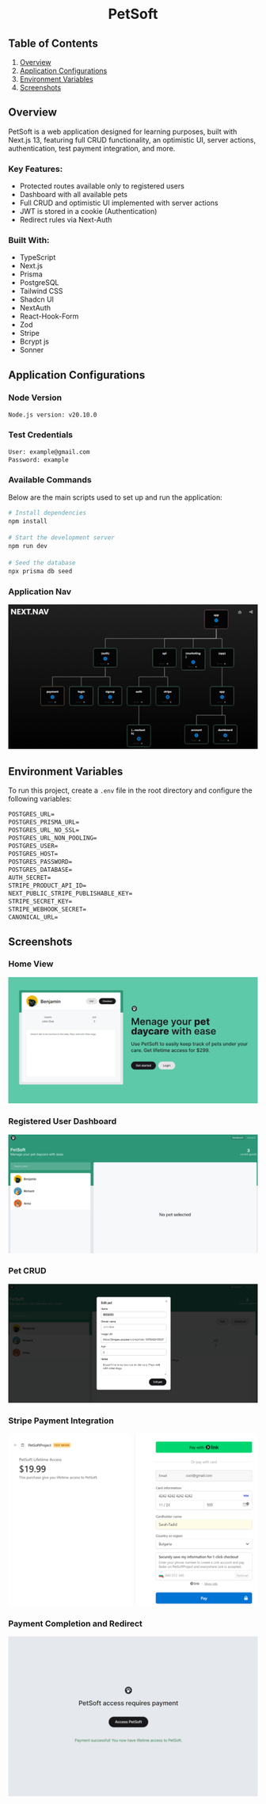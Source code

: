 <p id="start" align="center">
<br>

  <h1 align="center" color='7582EB'>PetSoft</h1>
  
</p>

## Table of Contents

1. <a href="#overview">Overview</a>
2. <a href="#appConfig">Application Configurations</a>
3. <a href="#envExample">Environment Variables</a>
4. <a href="#appShots">Screenshots</a>

<h2 id="overview">Overview</h2>

PetSoft is a web application designed for learning purposes, built with Next.js 13, featuring full CRUD functionality, an optimistic UI, server actions, authentication, test payment integration, and more.

### Key Features:

- Protected routes available only to registered users
- Dashboard with all available pets
- Full CRUD and optimistic UI implemented with server actions
- JWT is stored in a cookie (Authentication)
- Redirect rules via Next-Auth

### Built With:

- TypeScript
- Next.js
- Prisma
- PostgreSQL
- Tailwind CSS
- Shadcn UI
- NextAuth
- React-Hook-Form
- Zod
- Stripe
- Bcrypt js
- Sonner

<h2 id="appConfig">Application Configurations</h2>

### Node Version

```plaintext
Node.js version: v20.10.0
```

### **Test Credentials**

```plaintext
User: example@gmail.com
Password: example
```

### Available Commands

Below are the main scripts used to set up and run the application:

```bash
# Install dependencies
npm install

# Start the development server
npm run dev

# Seed the database
npx prisma db seed
```

### Application Nav

![Application Nav](/appScreens/petSoft_nextNav.png)

<h2 id="envExample">Environment Variables</h2>

To run this project, create a `.env` file in the root directory and configure the following variables:

```
POSTGRES_URL=
POSTGRES_PRISMA_URL=
POSTGRES_URL_NO_SSL=
POSTGRES_URL_NON_POOLING=
POSTGRES_USER=
POSTGRES_HOST=
POSTGRES_PASSWORD=
POSTGRES_DATABASE=
AUTH_SECRET=
STRIPE_PRODUCT_API_ID=
NEXT_PUBLIC_STRIPE_PUBLISHABLE_KEY=
STRIPE_SECRET_KEY=
STRIPE_WEBHOOK_SECRET=
CANONICAL_URL=
```

<h2 id="appShots">Screenshots</h2>

### Home View

![Home View](/appScreens/petSoft_main.png)

### Registered User Dashboard

![Dashboard](/appScreens/petSoft_dashboard.png)

### Pet CRUD

![Pet CRUD](/appScreens/petSoft_petForm.png)

### Stripe Payment Integration

![Stripe Payment](/appScreens/petSoft_stripe.png)

### Payment Completion and Redirect

![Payment Success](/appScreens/petSoft_payments.png)
